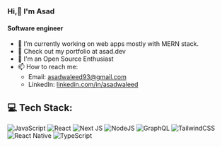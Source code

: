 ### Hi,👋 I'm Asad
#### Software engineer

- 🔭 I’m currently working on web apps mostly with MERN stack.
- 🚀 Check out my portfolio at asad.dev
- 🤝 I'm an Open Source Enthusiast
- 📫 How to reach me:
  - Email: asadwaleed93@gmail.com
  - LinkedIn: [linkedin.com/in/asadwaleed](https://www.linkedin.com/in/asadwaleed/)


## 💻 Tech Stack:
![JavaScript](https://img.shields.io/badge/javascript-%23323330.svg?style=for-the-badge&logo=javascript&logoColor=%23F7DF1E) ![React](https://img.shields.io/badge/react-%2320232a.svg?style=for-the-badge&logo=react&logoColor=%2361DAFB) ![Next JS](https://img.shields.io/badge/Next-black?style=for-the-badge&logo=next.js&logoColor=white) ![NodeJS](https://img.shields.io/badge/node.js-6DA55F?style=for-the-badge&logo=node.js&logoColor=white) ![GraphQL](https://img.shields.io/badge/-GraphQL-E10098?style=for-the-badge&logo=graphql&logoColor=white) ![TailwindCSS](https://img.shields.io/badge/tailwindcss-%2338B2AC.svg?style=for-the-badge&logo=tailwind-css&logoColor=white) ![React Native](https://img.shields.io/badge/react_native-%2320232a.svg?style=for-the-badge&logo=react&logoColor=%2361DAFB) ![TypeScript](https://img.shields.io/badge/typescript-%23007ACC.svg?style=for-the-badge&logo=typescript&logoColor=white)

<!-- ![](https://raw.githubusercontent.com/danielcranney/readme-generator/main/public/icons/skills/typescript-colored.svg =100x) -->
<!-- ![prisma](https://user-images.githubusercontent.com/15375997/214595118-06d3f057-29d1-4a9b-85cd-843ecbd4e885.png){ width=50% }
<img src="https://raw.githubusercontent.com/danielcranney/readme-generator/main/public/icons/skills/typescript-colored.svg" alt="typescript" width="60"/> <img src="https://raw.githubusercontent.com/danielcranney/readme-generator/main/public/icons/skills/react-colored.svg" alt="react" width="60"/>
<img src="https://raw.githubusercontent.com/danielcranney/readme-generator/main/public/icons/skills/nextjs-colored-dark.svg" alt="nextks" width="60"/><img src="https://raw.githubusercontent.com/danielcranney/readme-generator/main/public/icons/skills/tailwindcss-colored.svg" alt="tailwindcss" width="60"/> <img src="https://user-images.githubusercontent.com/15375997/214595118-06d3f057-29d1-4a9b-85cd-843ecbd4e885.png" alt="prisma" width="60"/> -->
<!--

**asad293/asad293** is a ✨ _special_ ✨ repository because its `README.md` (this file) appears on your GitHub profile.

Here are some ideas to get you started:

- 🔭 I’m currently working on ...
- 🌱 I’m currently learning ...
- 👯 I’m looking to collaborate on ...
- 🤔 I’m looking for help with ...
- 💬 Ask me about ...
- 📫 How to reach me: ...
- 😄 Pronouns: ...
- ⚡ Fun fact: ...
-->
